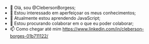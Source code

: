 - 👋 Olá, sou @ClebersonBorgess;
- 👀 Estou interessado em aperfeiçoar os meus conhecimentos;
- 🌱 Atualmente estou aprendendo JavaScript;
- 💞️ Estou procurando colaborar em o que eu poder colaborar;
- 📫 Como chegar até mim https://www.linkedin.com/in/cleberson-borges-01b711122/

<!---
ClebersonBorgess/ClebersonBorgess is a ✨ special ✨ repository because its `README.md` (this file) appears on your GitHub profile.
You can click the Preview link to take a look at your changes.
--->
